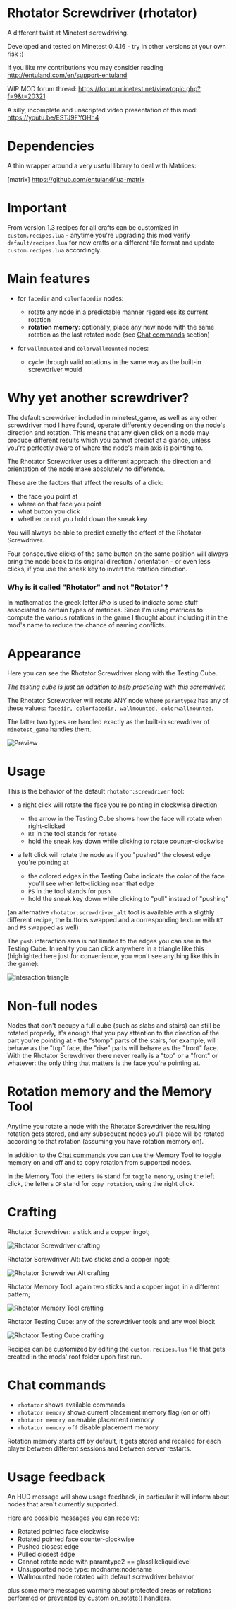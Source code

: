 # Rhotator Screwdriver (rhotator)

A different twist at Minetest screwdriving.

Developed and tested on Minetest 0.4.16 - try in other versions at your own risk :)

If you like my contributions you may consider reading http://entuland.com/en/support-entuland

WIP MOD forum thread: https://forum.minetest.net/viewtopic.php?f=9&t=20321

A silly, incomplete and unscripted video presentation of this mod: https://youtu.be/ESTJ9FYGHh4

# Dependencies

A thin wrapper around a very useful library to deal with Matrices:

[matrix] https://github.com/entuland/lua-matrix

# Important

From version 1.3 recipes for all crafts can be customized in `custom.recipes.lua` - anytime you're upgrading this mod verify `default/recipes.lua` for new crafts or a different file format and update `custom.recipes.lua` accordingly.

# Main features

- for `facedir` and `colorfacedir` nodes:
  - rotate any  node in a predictable manner regardless its current rotation
  - **rotation memory**: optionally, place any new node with the same rotation as the last rotated node (see [Chat commands](#chat-commands) section)

- for `wallmounted` and `colorwallmounted` nodes:
  - cycle through valid rotations in the same way as the built-in screwdriver would

# Why yet another screwdriver?

The default screwdriver included in minetest_game, as well as any other screwdriver mod I have found, operate differently depending on the node's direction and rotation. This means that any given click on a node may produce different results which you cannot predict at a glance, unless you're perfectly aware of where the node's main axis is pointing to.

The Rhotator Screwdriver uses a different approach: the direction and orientation of the node make absolutely no difference.

These are the factors that affect the results of a click:

- the face you point at
- where on that face you point
- what button you click
- whether or not you hold down the sneak key

You will always be able to predict exactly the effect of the Rhotator Screwdriver.

Four consecutive clicks of the same button on the same position will always bring the node back to its original direction / orientation - or even less clicks, if you use the sneak key to invert the rotation direction.

### Why is it called "Rhotator" and not "Rotator"?

In mathematics the greek letter *Rho* is used to indicate some stuff associated to certain types of matrices. Since I'm using matrices to compute the various rotations in the game I thought about including it in the mod's name to reduce the chance of naming conflicts.

# Appearance

Here you can see the Rhotator Screwdriver along with the Testing Cube.

*The testing cube is just an addition to help practicing with this screwdriver.*

The Rhotator Screwdriver will rotate ANY node where `paramtype2` has any of these values: `facedir, colorfacedir, wallmounted, colorwallmounted`.

The latter two types are handled exactly as the built-in screwdriver of `minetest_game` handles them.

![Preview](/screenshots/preview.png)

# Usage

This is the behavior of the default `rhotator:screwdriver` tool:

- a right click will rotate the face you're pointing in clockwise direction
  - the arrow in the Testing Cube shows how the face will rotate when right-clicked
  - `RT` in the tool stands for `rotate`
  - hold the sneak key down while clicking to rotate counter-clockwise

- a left click will rotate the node as if you "pushed" the closest edge you're pointing at
  - the colored edges in the Testing Cube indicate the color of the face you'll see when left-clicking near that edge
  - `PS` in the tool stands for `push`
  - hold the sneak key down while clicking to "pull" instead of "pushing"

(an alternative `rhotator:screwdriver_alt` tool is available with a sligthly different recipe, the buttons swapped and a corresponding texture with `RT` and `PS` swapped as well)

The `push` interaction area is not limited to the edges you can see in the Testing Cube. In reality you can click anywhere in a triangle like this (highlighted here just for convenience, you won't see anything like this in the game):

![Interaction triangle](/screenshots/interaction-triangle.png)

# Non-full nodes

Nodes that don't occupy a full cube (such as slabs and stairs) can still be rotated properly, it's enough that you pay attention to the direction of the part you're pointing at - the "stomp" parts of the stairs, for example, will behave as the "top" face, the "rise" parts will behave as the "front" face. With the Rhotator Screwdriver there never really is a "top" or a "front" or whatever: the only thing that matters is the face you're pointing at.

# Rotation memory and the Memory Tool

Anytime you rotate a node with the Rhotator Screwdriver the resulting rotation gets stored, and any subsequent nodes you'll place will be rotated according to that rotation (assuming you have rotation memory on).

In addition to the [Chat commands](#chat-commands) you can use the Memory Tool to toggle memory on and off and to copy rotation from supported nodes.

In the Memory Tool the letters `TG` stand for `toggle memory`, using the left click, the letters `CP` stand for `copy rotation`, using the right click.

# Crafting

Rhotator Screwdriver: a stick and a copper ingot;

![Rhotator Screwdriver crafting](/screenshots/rhotator-recipe.png)

Rhotator Screwdriver Alt: two sticks and a copper ingot;

![Rhotator Screwdriver Alt crafting](/screenshots/rhotator-alt-recipe.png)

Rhotator Memory Tool: again two sticks and a copper ingot, in a different pattern;

![Rhotator Memory Tool crafting](/screenshots/rhotator-memory-recipe.png)

Rhotator Testing Cube: any of the screwdriver tools and any wool block

![Rhotator Testing Cube crafting](/screenshots/rhotator-cube-recipe.png)

Recipes can be customized by editing the `custom.recipes.lua` file that gets created in the mods' root folder upon first run.

# Chat commands

- `rhotator` shows available commands
- `rhotator memory` shows current placement memory flag (on or off)
- `rhotator memory on` enable placement memory
- `rhotator memory off` disable placement memory

Rotation memory starts off by default, it gets stored and recalled for each player between different sessions and between server restarts.

# Usage feedback

An HUD message will show usage feedback, in particular it will inform about nodes that aren't currently supported.

Here are possible messages you can receive:

- Rotated pointed face clockwise
- Rotated pointed face counter-clockwise
- Pushed closest edge
- Pulled closest edge
- Cannot rotate node with paramtype2 == glasslikeliquidlevel
- Unsupported node type: modname:nodename
- Wallmounted node rotated with default screwdriver behavior

plus some more messages warning about protected areas or rotations performed or prevented by custom on_rotate() handlers.
